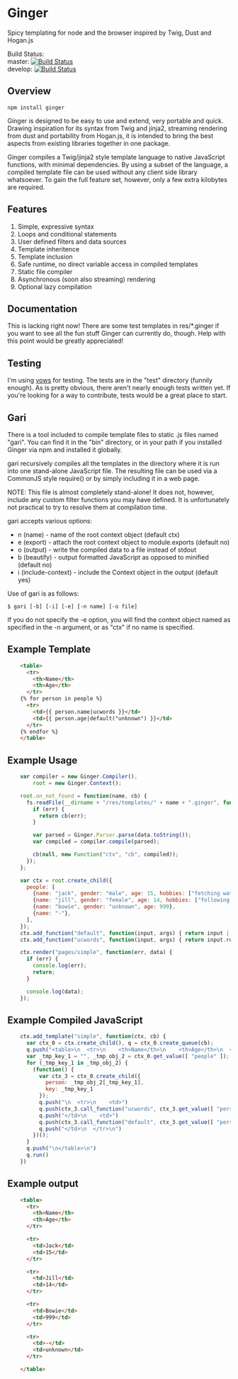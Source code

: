 Ginger
======

Spicy templating for node and the browser inspired by Twig, Dust and Hogan.js

Build Status:  
master: [![Build Status](https://secure.travis-ci.org/deoxxa/node-ginger.png?branch=master)](http://travis-ci.org/deoxxa/node-ginger)  
develop: [![Build Status](https://secure.travis-ci.org/deoxxa/node-ginger.png?branch=develop)](http://travis-ci.org/deoxxa/node-ginger)  

Overview
--------

```
npm install ginger
```

Ginger is designed to be easy to use and extend, very portable and quick.
Drawing inspiration for its syntax from Twig and jinja2, streaming rendering
from dust and portability from Hogan.js, it is intended to bring the best
aspects from existing libraries together in one package.

Ginger compiles a Twig/jinja2 style template language to native JavaScript
functions, with minimal dependencies. By using a subset of the language, a
compiled template file can be used without any client side library whatsoever.
To gain the full feature set, however, only a few extra kilobytes are required.

Features
--------

1. Simple, expressive syntax
2. Loops and conditional statements
3. User defined filters and data sources
4. Template inheritence
5. Template inclusion
6. Safe runtime, no direct variable access in compiled templates
7. Static file compiler
8. Asynchronous (soon also streaming) rendering
9. Optional lazy compilation

Documentation
-------------

This is lacking right now! There are some test templates in res/*.ginger if you
want to see all the fun stuff Ginger can currently do, though. Help with this
point would be greatly appreciated!

Testing
-------

I'm using [vows](http://vowsjs.org/) for testing. The tests are in the "test"
directory (funnily enough). As is pretty obvious, there aren't nearly enough
tests written yet. If you're looking for a way to contribute, tests would be a
great place to start.

Gari
----

There is a tool included to compile template files to static .js files named
"gari". You can find it in the "bin" directory, or in your path if you installed
Ginger via npm and installed it globally.

gari recursively compiles all the templates in the directory where it is run
into one stand-alone JavaScript file. The resulting file can be used via a
CommonJS style require() or by simply including it in a web page.

NOTE: This file is almost completely stand-alone! It does not, however, include
any custom filter functions you may have defined. It is unfortunately not
practical to try to resolve them at compilation time.

gari accepts various options:

* n (name) - name of the root context object (default ctx)
* e (export) - attach the root context object to module.exports (default no)
* o (output) - write the compiled data to a file instead of stdout
* b (beautify) - output formatted JavaScript as opposed to minified (default no)
* i (include-context) - include the Context object in the output (default yes)

Use of gari is as follows:

    $ gari [-b] [-i] [-e] [-n name] [-o file]

If you do not specify the -e option, you will find the context object named as
specified in the -n argument, or as "ctx" if no name is specified.

Example Template
----------------

```html
    <table>
      <tr>
        <th>Name</th>
        <th>Age</th>
      </tr>
    {% for person in people %}
      <tr>
        <td>{{ person.name|ucwords }}</td>
        <td>{{ person.age|default("unknown") }}</td>
      </tr>
    {% endfor %}
    </table>
```

Example Usage
-------------

```javascript
    var compiler = new Ginger.Compiler(),
        root = new Ginger.Context();

    root.on_not_found = function(name, cb) {
      fs.readFile(__dirname + "/res/templates/" + name + ".ginger", function(err, data) {
        if (err) {
          return cb(err);
        }

        var parsed = Ginger.Parser.parse(data.toString());
        var compiled = compiler.compile(parsed);

        cb(null, new Function("ctx", "cb", compiled));
      });
    };

    var ctx = root.create_child({
      people: [
        {name: "jack", gender: "male", age: 15, hobbies: ["fetching water", "going up hills", "falling down"]},
        {name: "jill", gender: "female", age: 14, hobbies: ["following jack"]},
        {name: "bowie", gender: "unknown", age: 999},
        {name: "-"},
      ],
    });
    ctx.add_function("default", function(input, args) { return input || args[0]; });
    ctx.add_function("ucwords", function(input, args) { return input.replace(/(^|\s)([a-z])/g, function(m, p1, p2) { return p1 + p2.toUpperCase(); }); });

    ctx.render("pages/simple", function(err, data) {
      if (err) {
        console.log(err);
        return;
      }

      console.log(data);
    });
```

Example Compiled JavaScript
---------------------------

```javascript
    ctx.add_template("simple", function(ctx, cb) {
      var ctx_0 = ctx.create_child(), q = ctx_0.create_queue(cb);
      q.push("<table>\n  <tr>\n    <th>Name</th>\n    <th>Age</th>\n  </tr>\n")
      var _tmp_key_1 = "", _tmp_obj_2 = ctx_0.get_value([ "people" ]);
      for (_tmp_key_1 in _tmp_obj_2) {
        (function() {
          var ctx_3 = ctx_0.create_child({
            person: _tmp_obj_2[_tmp_key_1],
            key: _tmp_key_1
          });
          q.push("\n  <tr>\n    <td>")
          q.push(ctx_3.call_function("ucwords", ctx_3.get_value([ "person", "name" ]), []))
          q.push("</td>\n    <td>")
          q.push(ctx_3.call_function("default", ctx_3.get_value([ "person", "age" ]), [ "unknown" ]))
          q.push("</td>\n  </tr>\n")
        })();
      }
      q.push("\n</table>\n")
      q.run()
    })
```

Example output
--------------

```html
    <table>
      <tr>
        <th>Name</th>
        <th>Age</th>
      </tr>

      <tr>
        <td>Jack</td>
        <td>15</td>
      </tr>

      <tr>
        <td>Jill</td>
        <td>14</td>
      </tr>

      <tr>
        <td>Bowie</td>
        <td>999</td>
      </tr>

      <tr>
        <td>-</td>
        <td>unknown</td>
      </tr>

    </table>
```
